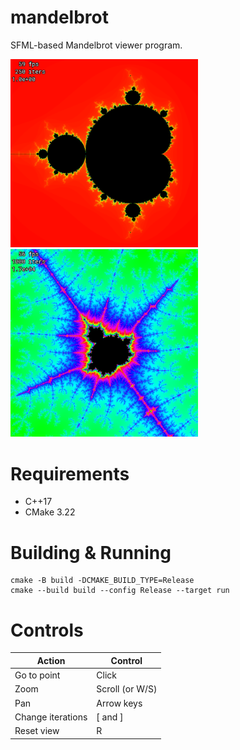 # mandelbrot

SFML-based Mandelbrot viewer program.

<p float="middle">
    <img src="imgs/mandelbrot.png" width="300"/>
    <img src="imgs/zoomed.png"     width="300"/>
</p>

# Requirements
 * C++17
 * CMake 3.22

# Building & Running

```
cmake -B build -DCMAKE_BUILD_TYPE=Release
cmake --build build --config Release --target run
```

# Controls

| Action            | Control         |
| ----------------- | --------------- |
| Go to point       | Click           |
| Zoom              | Scroll (or W/S) |
| Pan               | Arrow keys      |
| Change iterations | [ and ]         |
| Reset view        | R               |
